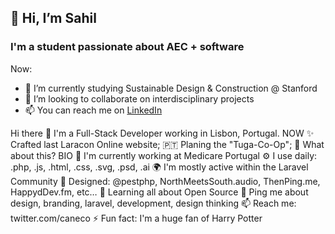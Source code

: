 ## 👋 Hi, I’m Sahil
### I'm a student passionate about AEC + software

Now:
- 🌱 I’m currently studying Sustainable Design & Construction @ Stanford
- 💞️ I’m looking to collaborate on interdisciplinary projects
- 📫 You can reach me on [LinkedIn](https://www.linkedin.com/in/sahil-tadwalkar/)

<!---
stadwalkar/stadwalkar is a ✨ special ✨ repository because its `README.md` (this file) appears on your GitHub profile.
You can click the Preview link to take a look at your changes.
--->
Hi there 👋
I'm a Full-Stack Developer working in Lisbon, Portugal.
NOW
✨ Crafted last Laracon Online website;
🇵🇹 Planing the "Tuga-Co-Op";
🍑 What about this?
BIO
🏢 I'm currently working at Medicare Portugal
⚙️ I use daily: .php, .js, .html, .css, .svg, .psd, .ai
🌍 I'm mostly active within the Laravel Community
💅 Designed: @pestphp, NorthMeetsSouth.audio, ThenPing.me, HappydDev.fm, etc…
🌱 Learning all about Open Source
💬 Ping me about design, branding, laravel, development, design thinking
📫 Reach me: twitter.com/caneco
⚡️ Fun fact: I'm a huge fan of Harry Potter

